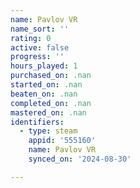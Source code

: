 ```yaml
---
name: Pavlov VR
name_sort: ''
rating: 0
active: false
progress: ''
hours_played: 1
purchased_on: .nan
started_on: .nan
beaten_on: .nan
completed_on: .nan
mastered_on: .nan
identifiers:
  - type: steam
    appid: '555160'
    name: Pavlov VR
    synced_on: '2024-08-30'

---
```

